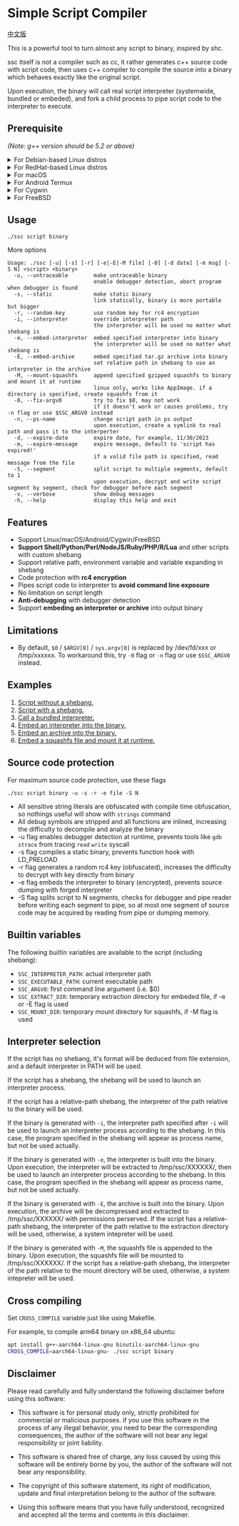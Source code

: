 # Simple Script Compiler

[中文版](https://github.com/liberize/ssc/blob/master/README_zh_CN.md)

This is a powerful tool to turn almost any script to binary, inspired by shc.

ssc itself is not a compiler such as cc, it rather generates c++ source code with script code, then uses c++ compiler to compile the source into a binary which behaves exactly like the original script.

Upon execution, the binary will call real script interpreter (systemwide, bundled or embeded), and fork a child process to pipe script code to the interpreter to execute.

## Prerequisite

*(Note: g++ version should be 5.2 or above)*

<details>
<summary>For Debian-based Linux distros</summary>
<p>

* g++, perl, binutils
* libc-dev, libstdc++-dev (only required by -s flag)
* libz-dev (only required by -E flag)
* libz-dev, libfuse-dev, git, gcc, make, automake, autoconf, pkg-config, libtool, squashfs-tools (only required by -M flag)

</p>
</details>

<details>
<summary>For RedHat-based Linux distros</summary>
<p>

* g++, perl, binutils
* glibc-static, libstdc++-static (only required by -s flag)
* zlib-devel (only required by -E flag)
* zlib-devel, fuse-devel, git, gcc, make, automake, autoconf, pkgconfig, libtool, squashfs-tools (only required by -M flag)

</p>
</details>

<details>
<summary>For macOS</summary>
<p>

* Xcode command line tools

</p>
</details>

<details>
<summary>For Android Termux</summary>
<p>

* g++, perl, binutils, libandroid-wordexp
* libandroid-wordexp-static, ndk-multilib-native-static (only required by -s flag)

</p>
</details>

<details>
<summary>For Cygwin</summary>
<p>

* gcc-g++, perl, binutils

</p>
</details>

<details>
<summary>For FreeBSD</summary>
<p>

* gcc, binutils

</p>
</details>

## Usage

```bash
./ssc script binary
```

More options

```
Usage: ./ssc [-u] [-s] [-r] [-e|-E|-M file] [-0] [-d date] [-m msg] [-S N] <script> <binary>
  -u, --untraceable        make untraceable binary
                           enable debugger detection, abort program when debugger is found
  -s, --static             make static binary
                           link statically, binary is more portable but bigger
  -r, --random-key         use random key for rc4 encryption
  -i, --interpreter        override interpreter path
                           the interpreter will be used no matter what shebang is
  -e, --embed-interpreter  embed specified interpreter into binary
                           the interpreter will be used no matter what shebang is
  -E, --embed-archive      embed specified tar.gz archive into binary
                           set relative path in shebang to use an interpreter in the archive
  -M, --mount-squashfs     append specified gzipped squashfs to binary and mount it at runtime
                           linux only, works like AppImage. if a directory is specified, create squashfs from it
  -0, --fix-argv0          try to fix $0, may not work
                           if it doesn't work or causes problems, try -n flag or use $SSC_ARGV0 instead
  -n, --ps-name            change script path in ps output
                           upon execution, create a symlink to real path and pass it to the interperter
  -d, --expire-date        expire date, for example, 11/30/2023
  -m, --expire-message     expire message, default to 'script has expired!'
                           if a valid file path is specified, read message from the file
  -S, --segment            split script to multiple segments, default to 1
                           upon execution, decrypt and write script segment by segment, check for debugger before each segment
  -v, --verbose            show debug messages
  -h, --help               display this help and exit
```

## Features

* Support Linux/macOS/Android/Cygwin/FreeBSD
* **Support Shell/Python/Perl/NodeJS/Ruby/PHP/R/Lua** and other scripts with custom shebang
* Support relative path, environment variable and variable expanding in shebang
* Code protection with **rc4 encryption**
* Pipes script code to interpreter to **avoid command line exposure**
* No limitation on script length
* **Anti-debugging** with debugger detection
* Support **embeding an interpreter or archive** into output binary

## Limitations

* By default, `$0` / `$ARGV[0]` / `sys.argv[0]` is replaced by /dev/fd/xxx or /tmp/xxxxxx. To workaround this, try `-0` flag or `-n` flag or use `$SSC_ARGV0` instead.

## Examples

1. [Script without a shebang.](https://github.com/liberize/ssc/tree/master/examples/1_without_shebang)
2. [Script with a shebang.](https://github.com/liberize/ssc/tree/master/examples/2_with_shebang)
3. [Call a bundled interpreter.](https://github.com/liberize/ssc/tree/master/examples/3_bundle_interpreter)
4. [Embed an interpreter into the binary.](https://github.com/liberize/ssc/tree/master/examples/4_embed_interpreter)
5. [Embed an archive into the binary.](https://github.com/liberize/ssc/tree/master/examples/5_embed_archive)
6. [Embed a squashfs file and mount it at runtime.](https://github.com/liberize/ssc/tree/master/examples/6_mount_squashfs)

## Source code protection

For maximum source code protection, use these flags
```
./ssc script binary -u -s -r -e file -S N
```

* All sensitive string literals are obfuscated with compile time obfuscation, so nothings useful will show with `strings` command
* All debug symbols are stripped and all functions are inlined, increasing the difficulty to decompile and analyze the binary
* -u flag enables debugger detection at runtime, prevents tools like `gdb` `strace` from tracing `read` `write` syscall
* -s flag compiles a static binary, prevents function hook with LD_PRELOAD
* -r flag generates a random rc4 key (obfuscated), increases the difficulty to decrypt with key directly from binary
* -e flag embeds the interpreter to binary (encrypted), prevents source dumping with forged interpreter
* -S flag splits script to N segments, checks for debugger and pipe reader before writing each segment to pipe, so at most one segment of source code may be acquired by reading from pipe or dumping memory.

## Builtin variables

The following builtin variables are available to the script (including shebang):

* `SSC_INTERPRETER_PATH`: actual interpreter path
* `SSC_EXECUTABLE_PATH`: current executable path
* `SSC_ARGV0`: first command line argument (i.e. $0)
* `SSC_EXTRACT_DIR`: temporary extraction directory for embeded file, if -e or -E flag is used
* `SSC_MOUNT_DIR`: temporary mount directory for squashfs, if -M flag is used

## Interpreter selection

If the script has no shebang, it's format will be deduced from file extension, and a default interpreter in PATH will be used.

If the script has a shebang, the shebang will be used to launch an interpreter process.

If the script has a relative-path shebang, the interpreter of the path relative to the binary will be used. 

If the binary is generated with `-i`, the interpreter path specified after `-i` will be used to launch an interpreter process according to the shebang. In this case, the program specified in the shebang will appear as process name, but not be used actually.

If the binary is generated with `-e`, the interpreter is built into the binary. Upon execution, the interpreter will be extracted to /tmp/ssc/XXXXXX/, then be used to launch an interpreter process according to the shebang. In this case, the program specified in the shebang will appear as process name, but not be used actually.

If the binary is generated with `-E`, the archive is built into the binary. Upon execution, the archive will be decompressed and extracted to /tmp/ssc/XXXXXX/ with permissions perserved. If the script has a relative-path shebang, the interpreter of the path relative to the extraction directory will be used, otherwise, a system intepreter will be used.

If the binary is generated with `-M`, the squashfs file is appended to the binary. Upon execution, the squashfs file will be mounted to /tmp/ssc/XXXXXX/. If the script has a relative-path shebang, the interpreter of the path relative to the mount directory will be used, otherwise, a system intepreter will be used.

## Cross compiling

Set `CROSS_COMPILE` variable just like using Makefile.

For example, to compile arm64 binary on x86_64 ubuntu:

```bash
apt install g++-aarch64-linux-gnu binutils-aarch64-linux-gnu
CROSS_COMPILE=aarch64-linux-gnu- ./ssc script binary
```

## Disclaimer

Please read carefully and fully understand the following disclaimer before using this software:

* This software is for personal study only, strictly prohibited for commercial or malicious purposes. if you use this software in the process of any illegal behavior, you need to bear the corresponding consequences, the author of the software will not bear any legal responsibility or joint liability.

* This software is shared free of charge, any loss caused by using this software will be entirely borne by you, the author of the software will not bear any responsibility.

* The copyright of this software statement, its right of modification, update and final interpretation belong to the author of the software.

* Using this software means that you have fully understood, recognized and accepted all the terms and contents in this disclaimer.

